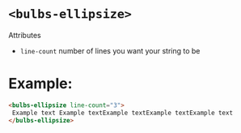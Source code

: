 # `<bulbs-ellipsize>`

Attributes
  * `line-count`  number of lines you want your string to be

# Example:

```html
<bulbs-ellipsize line-count="3">
 Example text Example textExample textExample textExample text
</bulbs-ellipsize>
```

